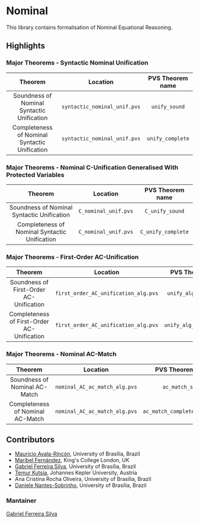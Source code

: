 # Nominal
This library contains formalisation of Nominal Equational Reasoning.  

## Highlights
### Major Theorems - Syntactic Nominal Unification
| Theorem   | Location | PVS Theorem name |  
| :----:      | :----:     | :----:     |  
| Soundness of Nominal Syntactic Unification  | `syntactic_nominal_unif.pvs` | `unify_sound` |  
| Completeness of Nominal Syntactic Unification | `syntactic_nominal_unif.pvs` | `unify_complete` |  

### Major Theorems - Nominal C-Unification Generalised With Protected Variables 
| Theorem | Location | PVS Theorem name |  
| :----:      | :----:     | :----:     |  
| Soundness of Nominal Syntactic Unification | `C_nominal_unif.pvs` | `C_unify_sound` |  
| Completeness of Nominal Syntactic Unification | `C_nominal_unif.pvs` | `C_unify_complete` | 

### Major Theorems - First-Order AC-Unification
| Theorem | Location | PVS Theorem name |  
| :----:      | :----:     | :----:     |  
| Soundness of First-Order AC-Unification | `first_order_AC_unification_alg.pvs` | `unify_alg_correct_cor` |  
| Completeness of First-Order AC-Unification | `first_order_AC_unification_alg.pvs` | `unify_alg_complete_cor2` | 

### Major Theorems - Nominal AC-Match
| Theorem | Location | PVS Theorem name |  
| :----:      | :----:     | :----:     |  
| Soundness of Nominal AC-Match | `nominal_AC_ac_match_alg.pvs` | `ac_match_sound` |  
| Completeness of Nominal AC-Match | `nominal_AC_ac_match_alg.pvs` | `ac_match_completeness_match` | 


## Contributors
* [Mauricio Ayala-Rincón](https://www.mat.unb.br/ayala/), University of Brasília, Brazil
* [Maribel Fernández](https://www.kcl.ac.uk/people/maribel-fernandez), King's College London, UK
* [Gabriel Ferreira Silva](https://gabriel951.github.io/), University of Brasília, Brazil
* [Temur Kutsia](https://www3.risc.jku.at/people/tkutsia/), Johannes Kepler University, Austria
* Ana Cristina Rocha Oliveira, University of Brasília, Brazil
* [Daniele Nantes-Sobrinho](https://www.mat.unb.br/dnantes/), University of Brasília, Brazil

### Mantainer
[Gabriel Ferreira Silva](https://gabriel951.github.io/)
